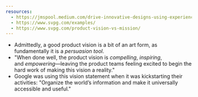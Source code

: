 ```yaml
---
resources:
  - https://jmspool.medium.com/drive-innovative-designs-using-experience-visions-5bf706a45636
  - https://www.svpg.com/examples/
  - https://www.svpg.com/product-vision-vs-mission/
---
```

- Admittedly, a good product vision is a bit of an art form, as fundamentally it is a _persuasion tool_.
- "When done well, the product vision is _compelling_, _inspiring_, and _empowering_—leaving the product teams feeling excited to begin the hard work of making this vision a reality."
- Google was using this vision statement when it was kickstarting their activities: "Organize the world’s information and make it universally accessible and useful."